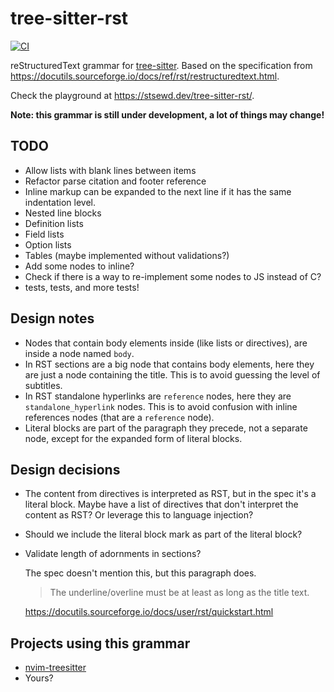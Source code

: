 # tree-sitter-rst

[![CI](https://github.com/stsewd/tree-sitter-rst/workflows/CI/badge.svg)](https://github.com/stsewd/tree-sitter-rst/actions?query=workflow%3ACI+branch%3Amaster)

reStructuredText grammar for [tree-sitter](https://tree-sitter.github.io/tree-sitter/).
Based on the specification from  <https://docutils.sourceforge.io/docs/ref/rst/restructuredtext.html>.

Check the playground at <https://stsewd.dev/tree-sitter-rst/>.

**Note: this grammar is still under development, a lot of things may change!**

## TODO

- Allow lists with blank lines between items
- Refactor parse citation and footer reference
- Inline markup can be expanded to the next line if it has the same indentation level.
- Nested line blocks
- Definition lists
- Field lists
- Option lists
- Tables (maybe implemented without validations?)
- Add some nodes to inline?
- Check if there is a way to re-implement some nodes to JS instead of C?
- tests, tests, and more tests!

## Design notes

- Nodes that contain body elements inside (like lists or directives),
  are inside a node named `body`.
- In RST sections are a big node that contains body elements,
  here they are just a node containing the title.
  This is to avoid guessing the level of subtitles.
- In RST standalone hyperlinks are `reference` nodes,
  here they are `standalone_hyperlink` nodes.
  This is to avoid confusion with inline references nodes
  (that are a `reference` node).
- Literal blocks are part of the paragraph they precede, not a separate node,
  except for the expanded form of literal blocks.

## Design decisions

- The content from directives is interpreted as RST,
  but in the spec it's a literal block.
  Maybe have a list of directives that don't interpret the content as RST?
  Or leverage this to language injection?
- Should we include the literal block mark as part of the literal block?
- Validate length of adornments in sections?

  The spec doesn't mention this, but this paragraph does.

  > The underline/overline must be at least as long as the title text.

  https://docutils.sourceforge.io/docs/user/rst/quickstart.html


## Projects using this grammar

- [nvim-treesitter](https://github.com/nvim-treesitter/nvim-treesitter)
- Yours?
